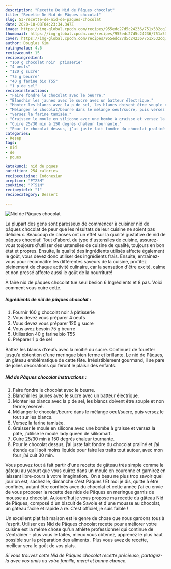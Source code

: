 ```yaml
---
description: "Recette De Nid de Pâques chocolat"
title: "Recette De Nid de Pâques chocolat"
slug: 53-recette-de-nid-de-paques-chocolat
date: 2020-10-08T04:23:34.347Z
image: https://img-global.cpcdn.com/recipes/955edc27d5c24236/751x532cq70/nid-de-paques-chocolat-photo-principale-de-la-recette.jpg
thumbnail: https://img-global.cpcdn.com/recipes/955edc27d5c24236/751x532cq70/nid-de-paques-chocolat-photo-principale-de-la-recette.jpg
cover: https://img-global.cpcdn.com/recipes/955edc27d5c24236/751x532cq70/nid-de-paques-chocolat-photo-principale-de-la-recette.jpg
author: Douglas Kim
ratingvalue: 4.6
reviewcount: 15
recipeingredient:
- "160 g chocolat noir  ptisserie"
- "4 oeufs"
- "120 g sucre"
- "75 g beurre"
- "40 g farine bio T55"
- "1 p de sel"
recipeinstructions:
- "Faire fondre le chocolat avec le beurre."
- "Blanchir les jaunes avec le sucre avec un batteur électrique."
- "Monter les blancs avec la p de sel, les blancs doivent être souple et non ferme,réservé."
- "Mélanger le chocolat/beurre dans le mélange oeuf/sucre, puis versez le tout sur les blancs."
- "Versez la farine tamisée."
- "Graisser le moule en silicone avec une bombe à graisse et versez la pâte, j’utilise le moule lady queen de silikomart."
- "Cuire 25/30 min à 150 degrés chaleur tournante."
- "Pour le chocolat dessus, j’ai juste fait fondre du chocolat praliné et j’ai étendu qu’il soit moins liquide pour faire les traits tout autour, avec mon four j’ai cuit 30 min."
categories:
- Resep
tags:
- nid
- de
- pques

katakunci: nid de pques 
nutrition: 254 calories
recipecuisine: Indonesian
preptime: "PT23M"
cooktime: "PT51M"
recipeyield: "1"
recipecategory: Dessert

---
```



![Nid de Pâques chocolat](https://img-global.cpcdn.com/recipes/955edc27d5c24236/751x532cq70/nid-de-paques-chocolat-photo-principale-de-la-recette.jpg)

La plupart des gens sont paresseux de commencer à cuisiner nid de pâques chocolat de peur que les résultats de leur cuisine ne soient pas délicieux. Beaucoup de choses ont un effet sur la qualité gustative de nid de pâques chocolat! Tout d'abord, du type d'ustensiles de cuisine, assurez-vous toujours d'utiliser des ustensiles de cuisine de qualité, toujours en bon état et propres. Ensuite, la qualité des ingrédients utilisés affecte également le goût, vous devez donc utiliser des ingrédients frais. Ensuite, entraînez-vous pour reconnaître les différentes saveurs de la cuisine, profitez pleinement de chaque activité culinaire, car la sensation d'être excité, calme et non pressé affecte aussi le goût de la nourriture!

<!--inarticleads1-->

À faire nid de pâques chocolat tue seul besion 6 Ingrédients et 8 pas. Voici comment vous cuire cette.

##### Ingrédients de nid de pâques chocolat :

1. Fournir 160 g chocolat noir à pâtisserie
1. Vous devez vous préparer 4 oeufs
1. Vous devez vous préparer 120 g sucre
1. Vous avez besoin 75 g beurre
1. Utilisation 40 g farine bio T55
1. Préparer 1 p de sel


Battez les blancs d&#39;œufs avec la moitié du sucre. Continuez de fouetter jusqu&#39;à obtention d&#39;une meringue bien ferme et brillante. Le nid de Pâques, un gâteau emblématique de cette fête. Irrésistiblement gourmand, il se pare de jolies décorations qui feront le plaisir des enfants. 

<!--inarticleads2-->

##### Nid de Pâques chocolat instructions :

1. Faire fondre le chocolat avec le beurre.
1. Blanchir les jaunes avec le sucre avec un batteur électrique.
1. Monter les blancs avec la p de sel, les blancs doivent être souple et non ferme,réservé.
1. Mélanger le chocolat/beurre dans le mélange oeuf/sucre, puis versez le tout sur les blancs.
1. Versez la farine tamisée.
1. Graisser le moule en silicone avec une bombe à graisse et versez la pâte, j’utilise le moule lady queen de silikomart.
1. Cuire 25/30 min à 150 degrés chaleur tournante.
1. Pour le chocolat dessus, j’ai juste fait fondre du chocolat praliné et j’ai étendu qu’il soit moins liquide pour faire les traits tout autour, avec mon four j’ai cuit 30 min.


Vous pouvez tout à fait partir d&#39;une recette de gâteau très simple comme le gâteau au yaourt que vous cuirez dans un moule en couronne et garnirez en laissant libre-cours à votre imagination.. On a beau ne plus trop savoir quel jour on est, sachez le, dimanche c&#39;est Pâques ! Et moi je dis, quitte à être confinés, autant être confinés avec du chocolat et cette année j&#39;ai eu envie de vous proposer la recette des nids de Pâques en meringue garnis de mousse au chocolat. Aujourd&#39;hui je vous propose ma recette du gâteau Nid de Pâques, composé d&#39;un biscuit de Savoie et d&#39;une mousse au chocolat, un gâteau facile et rapide à ré. C&#39;est officiel, je suis faible ! 

<!--inarticleads1-->

<p>
Un excellent plat fait maison est le genre de chose que nous gardons tous à l'esprit. Utiliser ces Nid de Pâques chocolat recette pour améliorer votre cuisine est la même chose qu'un athlète professionnel qui continue de s'entraîner - plus vous le faites, mieux vous obtenez, apprenez le plus haut possible sur la préparation des aliments . Plus vous avez de recette, meilleur sera le goût de vos plats.
</p>

<p>
<i>Si vous trouvez cette Nid de Pâques chocolat recette précieuse, partagez-la avec vos amis ou votre famille, merci et bonne chance.</i>
</p>
